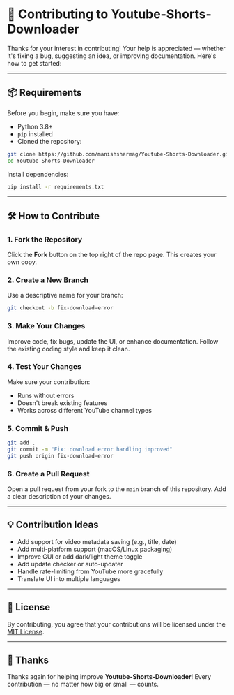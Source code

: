 # 🤝 Contributing to Youtube-Shorts-Downloader

Thanks for your interest in contributing! Your help is appreciated — whether it's fixing a bug, suggesting an idea, or improving documentation. Here's how to get started:

---

## 📦 Requirements

Before you begin, make sure you have:

- Python 3.8+
- `pip` installed
- Cloned the repository:

```bash
git clone https://github.com/manishsharmag/Youtube-Shorts-Downloader.git
cd Youtube-Shorts-Downloader
```

Install dependencies:

```bash
pip install -r requirements.txt
```

---

## 🛠️ How to Contribute

### 1. Fork the Repository
Click the **Fork** button on the top right of the repo page. This creates your own copy.

### 2. Create a New Branch
Use a descriptive name for your branch:

```bash
git checkout -b fix-download-error
```

### 3. Make Your Changes
Improve code, fix bugs, update the UI, or enhance documentation. Follow the existing coding style and keep it clean.

### 4. Test Your Changes
Make sure your contribution:
- Runs without errors
- Doesn't break existing features
- Works across different YouTube channel types

### 5. Commit & Push

```bash
git add .
git commit -m "Fix: download error handling improved"
git push origin fix-download-error
```

### 6. Create a Pull Request
Open a pull request from your fork to the `main` branch of this repository. Add a clear description of your changes.

---

## 💡 Contribution Ideas

- Add support for video metadata saving (e.g., title, date)
- Add multi-platform support (macOS/Linux packaging)
- Improve GUI or add dark/light theme toggle
- Add update checker or auto-updater
- Handle rate-limiting from YouTube more gracefully
- Translate UI into multiple languages

---

## 📄 License

By contributing, you agree that your contributions will be licensed under the [MIT License](LICENSE).

---

## 🙏 Thanks

Thanks again for helping improve **Youtube-Shorts-Downloader**! Every contribution — no matter how big or small — counts.
